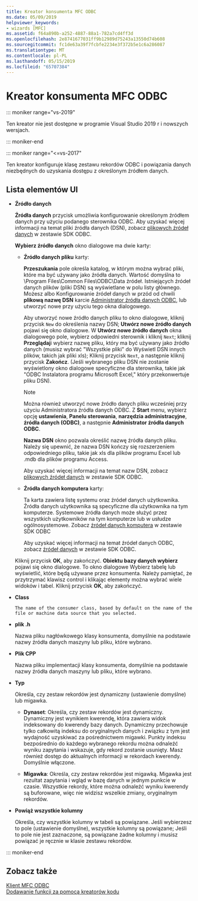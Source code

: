 ```yaml
---
title: Kreator konsumenta MFC ODBC
ms.date: 05/09/2019
helpviewer_keywords:
- wizards [MFC]
ms.assetid: f64a890b-a252-4887-88a1-782a7cd4ff3d
ms.openlocfilehash: 2e8741677031ff9b12989d75243a13550d74b608
ms.sourcegitcommit: fc1de63a39f7fcbfe2234e3f372b5e1c6a286087
ms.translationtype: MT
ms.contentlocale: pl-PL
ms.lasthandoff: 05/15/2019
ms.locfileid: "65707384"
---
```

# <a name="mfc-odbc-consumer-wizard"></a>Kreator konsumenta MFC ODBC

::: moniker range="vs-2019"

Ten kreator nie jest dostępne w programie Visual Studio 2019 r i nowszych wersjach.

::: moniker-end

::: moniker range="<=vs-2017"

Ten kreator konfiguruje klasę zestawu rekordów ODBC i powiązania danych niezbędnych do uzyskania dostępu z określonym źródłem danych.

## <a name="uielement-list"></a>Lista elementów UI

- **Źródło danych**

  **Źródła danych** przycisk umożliwia konfigurowanie określonym źródłem danych przy użyciu podanego sterownika ODBC. Aby uzyskać więcej informacji na temat pliki źródła danych (DSN), zobacz [plikowych źródeł danych](/sql/odbc/reference/file-data-sources) w zestawie SDK ODBC.

  **Wybierz źródło danych** okno dialogowe ma dwie karty:

  - **Źródło danych pliku** karty:

     **Przeszukania** pole określa katalog, w którym można wybrać pliki, które ma być używany jako źródła danych. Wartość domyślna to \Program Files\Common Files\ODBC\Data źródeł. Istniejących źródeł danych plików (pliki DSN) są wyświetlane w polu listy głównego. Możesz albo Konfigurowanie źródeł danych w przód od chwili **plikową nazwę DSN** karcie [Administrator źródła danych ODBC](/sql/odbc/admin/odbc-data-source-administrator), lub utworzyć nowe przy użyciu tego okna dialogowego.

     Aby utworzyć nowe źródło danych pliku to okno dialogowe, kliknij przycisk `New` do określenia nazwy DSN; **Utwórz nowe źródło danych** pojawi się okno dialogowe. W **Utwórz nowe źródło danych** okna dialogowego pole, wybierz odpowiedni sterownik i kliknij `Next`; kliknij **Przeglądaj**i wybierz nazwę pliku, który ma być używany jako źródło danych (musisz wybrać "Wszystkie pliki" do Wyświetl DSN innych plików, takich jak pliki xls); Kliknij przycisk `Next`, a następnie kliknij przycisk **Zakończ**. (Jeśli wybranego pliku DSN nie zostanie wyświetlony okno dialogowe specyficzne dla sterownika, takie jak "ODBC Instalatora programu Microsoft Excel," który przekonwertuje pliku DSN).

     > [!NOTE]
     > Można również utworzyć nowe źródło danych pliku wcześniej przy użyciu Administratora źródła danych ODBC. Z **Start** menu, wybierz opcję **ustawienia**, **Panelu sterowania**, **narzędzia administracyjne**, **źródła danych (ODBC)**, a następnie **Administrator źródła danych ODBC**.

     **Nazwa DSN** okno pozwala określić nazwę źródła danych pliku. Należy się upewnić, że nazwa DSN kończy się rozszerzeniem odpowiedniego pliku, takie jak xls dla plików programu Excel lub .mdb dla plików programu Access.

     Aby uzyskać więcej informacji na temat nazw DSN, zobacz [plikowych źródeł danych](/sql/odbc/reference/file-data-sources) w zestawie SDK ODBC.

  - **Źródła danych komputera** karty:

     Ta karta zawiera listę systemu oraz źródeł danych użytkownika. Źródła danych użytkownika są specyficzne dla użytkownika na tym komputerze. Systemowe źródła danych może służyć przez wszystkich użytkowników na tym komputerze lub w usłudze ogólnosystemowe. Zobacz [źródeł danych komputera](/sql/odbc/reference/machine-data-sources) w zestawie SDK ODBC

     Aby uzyskać więcej informacji na temat źródeł danych ODBC, zobacz [źródeł danych](/sql/odbc/reference/data-sources) w zestawie SDK ODBC.

  Kliknij przycisk **OK**, aby zakończyć. **Obiektu bazy danych wybierz** pojawi się okno dialogowe. To okno dialogowe Wybierz tabelę lub wyświetlić, które będą używane przez konsumenta. Należy pamiętać, że przytrzymać klawisz control i klikając elementy można wybrać wiele widoków i tabel. Kliknij przycisk **OK**, aby zakończyć.

- **Class**

      The name of the consumer class, based by default on the name of the file or machine data source that you selected.

- **plik .h**

   Nazwa pliku nagłówkowego klasy konsumenta, domyślnie na podstawie nazwy źródła danych maszyny lub pliku, które wybrano.

- **Plik CPP**

   Nazwa pliku implementacji klasy konsumenta, domyślnie na podstawie nazwy źródła danych maszyny lub pliku, które wybrano.

- **Typ**

   Określa, czy zestaw rekordów jest dynamiczny (ustawienie domyślne) lub migawka.

   - **Dynaset**: Określa, czy zestaw rekordów jest dynamiczny. Dynamiczny jest wynikiem kwerendę, która zawiera widok indeksowany do kwerendy bazy danych. Dynamiczny przechowuje tylko całkowitą indeksu do oryginalnych danych i związku z tym jest wydajność uzyskiwać za pośrednictwem migawki. Punkty indeksu bezpośrednio do każdego wybranego rekordu można odnaleźć wyniku zapytania i wskazuje, gdy rekord zostanie usunięty. Masz również dostęp do aktualnych informacji w rekordach kwerendy. Domyślnie włączone.

   - **Migawka**: Określa, czy zestaw rekordów jest migawką. Migawka jest rezultat zapytania i wgląd w bazę danych w jednym punkcie w czasie. Wszystkie rekordy, które można odnaleźć wyniku kwerendy są buforowane, więc nie widzisz wszelkie zmiany, oryginalnym rekordów.

- **Powiąż wszystkie kolumny**

   Określa, czy wszystkie kolumny w tabeli są powiązane. Jeśli wybierzesz to pole (ustawienie domyślne), wszystkie kolumny są powiązane; Jeśli to pole nie jest zaznaczone, są powiązane żadne kolumny i musisz powiązać je ręcznie w klasie zestawu rekordów.

::: moniker-end

## <a name="see-also"></a>Zobacz także

[Klient MFC ODBC](../../mfc/reference/adding-an-mfc-odbc-consumer.md)<br/>
[Dodawanie funkcji za pomocą kreatorów kodu](../../ide/adding-functionality-with-code-wizards-cpp.md)
